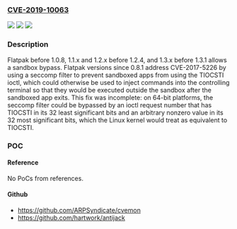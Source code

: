 ### [CVE-2019-10063](https://cve.mitre.org/cgi-bin/cvename.cgi?name=CVE-2019-10063)
![](https://img.shields.io/static/v1?label=Product&message=n%2Fa&color=blue)
![](https://img.shields.io/static/v1?label=Version&message=n%2Fa&color=blue)
![](https://img.shields.io/static/v1?label=Vulnerability&message=n%2Fa&color=brighgreen)

### Description

Flatpak before 1.0.8, 1.1.x and 1.2.x before 1.2.4, and 1.3.x before 1.3.1 allows a sandbox bypass. Flatpak versions since 0.8.1 address CVE-2017-5226 by using a seccomp filter to prevent sandboxed apps from using the TIOCSTI ioctl, which could otherwise be used to inject commands into the controlling terminal so that they would be executed outside the sandbox after the sandboxed app exits. This fix was incomplete: on 64-bit platforms, the seccomp filter could be bypassed by an ioctl request number that has TIOCSTI in its 32 least significant bits and an arbitrary nonzero value in its 32 most significant bits, which the Linux kernel would treat as equivalent to TIOCSTI.

### POC

#### Reference
No PoCs from references.

#### Github
- https://github.com/ARPSyndicate/cvemon
- https://github.com/hartwork/antijack

